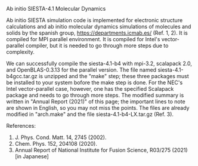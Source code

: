 Ab initio SIESTA-4.1 Molecular Dynamics

  Ab initio SIESTA simulation code is implemented for electronic structure calculations and ab initio 
molecular dynamics simulations of molecules and solids by the spanish group, https://departments.icmab.es/ 
(Ref. 1, 2). It is compiled for MPI parallel environment. 
It is compiled for Intel's vector-parallel compiler, but it is needed to go through more steps 
due to complexity.

  We can successfully compile the siesta-4.1-b4 with mpi-3.2, scalapack 2.0, and OpenBLAS-0.3.13 for 
the parallel version. The file named siesta-4.1-b4gcc.tar.gz is unzipped and the "make" step; 
these three packages must be installed to your system bofore the make step is done.
For the NEC's Intel vector-parallel case, however, one has the specified Scalapack package 
and needs to go through more steps. The modified summary is written in "Annual Report (2021)" of
this page; the important lines to note are shown in English, so you may not miss the points. 
The files are already modified in "arch.make" and the file siesta-4.1-b4-LX.tar.gz (Ref. 3).

References:

1. J. Phys. Cond. Matt. 14, 2745 (2002).
2. Chem. Phys. 152, 204108 (2020). 
3. Annual Report of National Institute for Fusion Science, R03/275 (2021) [in Japanese]
